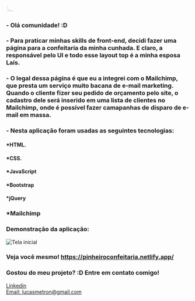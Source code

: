 <div>
  <img style="width: 20px;" src="./assets/images/greenLogo.png" alt="Logo Confeitaria">
  
</div>

### - Olá comunidade! :D

### - Para praticar minhas skills de front-end, decidi fazer uma página para a confeitaria da minha cunhada. E claro, a responsável pelo UI e todo esse layout top é a minha esposa Laís.

### - O legal dessa página é que eu a integrei com o Mailchimp, que presta um serviço muito bacana de e-mail marketing. Quando o cliente fizer seu pedido de orçamento pelo site, o cadastro dele será inserido em uma lista de clientes no Mailchimp, onde é possível fazer camapanhas de disparo de e-mail em massa.   

### - Nesta aplicação foram usadas as seguintes tecnologias:

#### *HTML.
#### *CSS.
#### *JavaScript
#### *Bootstrap
#### *jQuery
### *Mailchimp

### Demonstração da aplicação:
![Tela inicial](./assets/gifs/confeitaria.gif)

### Veja você mesmo! https://pinheiroconfeitaria.netlify.app/

### Gostou do meu projeto? :D Entre em contato comigo! 
[Linkedin](https://www.linkedin.com/in/lucas-rosa-058683102/) <br/>
[Email: lucasmetron@gmail.com](mailto:lucasmetron@gmail.com)